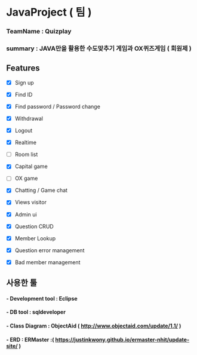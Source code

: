 # JavaProject ( 팀 )

### TeamName : Quizplay
### summary : JAVA만을 활용한 수도맞추기 게임과 OX퀴즈게임 ( 회원제 )


## Features

- [x] Sign up
- [x] Find ID
- [x] Find password / Password change
- [x] Withdrawal
- [x] Logout
- [x] Realtime
- [ ] Room list
- [x] Capital game
- [ ] OX game
- [x] Chatting / Game chat
- [x] Views visitor
- [x] Admin ui
- [x] Question CRUD
- [x] Member Lookup
- [x] Question error management
- [x] Bad member management


## 사용한 툴 

#### - Development tool : Eclipse 
#### - DB tool : sqldeveloper
#### - Class Diagram : ObjectAid ( http://www.objectaid.com/update/1.1/ )
#### - ERD : ERMaster :( https://justinkwony.github.io/ermaster-nhit/update-site/ )


